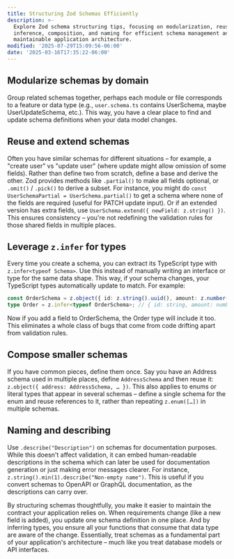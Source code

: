 ```yaml
---
title: Structuring Zod Schemas Efficiently
description: >-
  Explore Zod schema structuring tips, focusing on modularization, reuse, type
  inference, composition, and naming for efficient schema management and
  maintainable application architecture.
modified: '2025-07-29T15:09:56-06:00'
date: '2025-03-16T17:35:22-06:00'
---
```


## Modularize schemas by domain

Group related schemas together, perhaps each module or file corresponds to a feature or data type (e.g., `user.schema.ts` contains UserSchema, maybe UserUpdateSchema, etc.). This way, you have a clear place to find and update schema definitions when your data model changes.

## Reuse and extend schemas

Often you have similar schemas for different situations – for example, a "create user" vs "update user" (where update might allow omission of some fields). Rather than define two from scratch, define a base and derive the other. Zod provides methods like `.partial()` to make all fields optional, or `.omit()` / `.pick()` to derive a subset. For instance, you might do `const UserSchemaPartial = UserSchema.partial()` to get a schema where none of the fields are required (useful for PATCH update input). Or if an extended version has extra fields, use `UserSchema.extend({ newField: z.string() })`. This ensures consistency – you're not redefining the validation rules for those shared fields in multiple places.

## Leverage `z.infer` for types

Every time you create a schema, you can extract its TypeScript type with `z.infer<typeof Schema>`. Use this instead of manually writing an interface or type for the same data shape. This way, if your schema changes, your TypeScript types automatically update to match. For example:

```ts
const OrderSchema = z.object({ id: z.string().uuid(), amount: z.number() });
type Order = z.infer<typeof OrderSchema>; // { id: string, amount: number }
```

Now if you add a field to OrderSchema, the Order type will include it too. This eliminates a whole class of bugs that come from code drifting apart from validation rules.

## Compose smaller schemas

If you have common pieces, define them once. Say you have an Address schema used in multiple places, define `AddressSchema` and then reuse it: `z.object({ address: AddressSchema, … })`. This also applies to enums or literal types that appear in several schemas – define a single schema for the enum and reuse references to it, rather than repeating `z.enum([…])` in multiple schemas.

## Naming and describing

Use `.describe("Description")` on schemas for documentation purposes. While this doesn't affect validation, it can embed human-readable descriptions in the schema which can later be used for documentation generation or just making error messages clearer. For instance, `z.string().min(1).describe("Non-empty name")`. This is useful if you convert schemas to OpenAPI or GraphQL documentation, as the descriptions can carry over.

By structuring schemas thoughtfully, you make it easier to maintain the contract your application relies on. When requirements change (like a new field is added), you update one schema definition in one place. And by inferring types, you ensure all your functions that consume that data type are aware of the change. Essentially, treat schemas as a fundamental part of your application's architecture – much like you treat database models or API interfaces.

